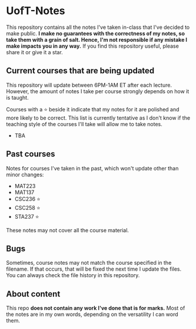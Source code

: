 # UofT-Notes

This repository contains all the notes I've taken in-class that I've decided to make public.
**I make no guarantees with the correctness of my notes, so take them with a grain of salt. Hence, I'm not responsible if any mistake I make impacts you in any way.** If you find this repository useful, please share it or give it a star.

## Current courses that are being updated

This repository will update between 6PM-1AM ET after each lecture. However, the amount of notes I take per course strongly depends on how it is taught.

Courses with a ⭐ beside it indicate that my notes for it are polished and more likely to be correct. This list is currently tentative as I don't know if the teaching style of the courses I'll take will allow me to take notes.

- TBA

## Past courses

Notes for courses I've taken in the past, which won't update other than minor changes:

- MAT223
- MAT137
- CSC236 ⭐
- CSC258 ⭐
- STA237 ⭐

These notes may not cover all the course material.


## Bugs

Sometimes, course notes may not match the course specified in the filename. If that occurs, that will be fixed the next time I update the files. You can always check the file history in this repository.


## About content

This repo **does not contain any work I've done that is for marks.** Most of the notes are in my own words, depending on the versatility I can word them.